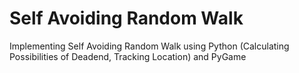 # Self Avoiding Random Walk
Implementing Self Avoiding Random Walk using Python (Calculating Possibilities of Deadend, Tracking Location) and PyGame
